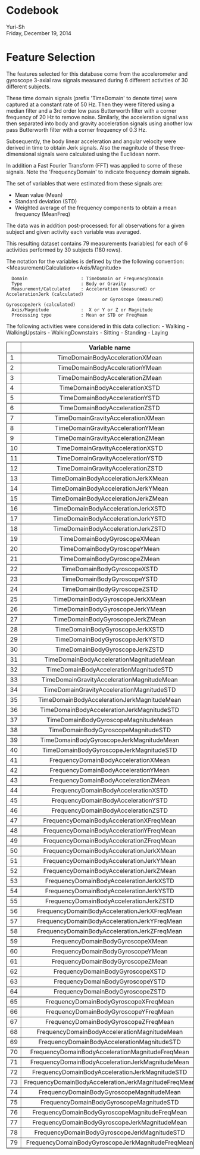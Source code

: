 # Codebook
Yuri-Sh  
Friday, December 19, 2014  

Feature Selection 
=================

The features selected for this database come from the accelerometer and gyroscope 3-axial raw signals 
measured during 6 different activities of 30 different subjects.

These time domain signals (prefix 'TimeDomain' to denote time) were captured at a constant rate of 50 Hz. 
Then they were filtered using a median filter and a 3rd order low pass Butterworth filter with a corner frequency of 20 Hz to remove noise. Similarly, the acceleration signal was then separated into body and gravity acceleration signals using another low pass Butterworth filter with a corner frequency of 0.3 Hz. 

Subsequently, the body linear acceleration and angular velocity were derived in time to obtain Jerk signals. 
Also the magnitude of these three-dimensional signals were calculated using the Euclidean norm. 

In addition a Fast Fourier Transform (FFT) was applied to some of these signals. 
Note the 'FrequencyDomain' to indicate frequency domain signals. 

The set of variables that were estimated from these signals are: 

 - Mean value (Mean)
 - Standard deviation (STD)
 - Weighted average of the frequency components to obtain a mean frequency (MeanFreq)

The data was in addition post-processed:
for all observations for a given subject and given activity each variable was averaged.

This resulting dataset contains 79 measurements (variables) for each of 6 activities performed by 30 subjects (180 rows).


The notation for the variables is defined by the the following convention:
      <Domain><Type><Measurement/Calculation><Axis/Magnitude><Processing type>

      Domain                    : TimeDomain or FrequencyDomain
      Type                      : Body or Gravity
      Measurement/Calculated    : Acceleration (measured) or AccelerationJerk (calculated) 
                                        or Gyroscope (measured) GyroscopeJerk (calculated) 
      Axis/Magnitude            :  X or Y or Z or Magnitude
      Processing type           : Mean or STD or FreqMean
    
    
The following activities were considered in this data collection:
       - Walking
       - WalkingUpstairs
       - WalkingDownstairs
       - Sitting
       - Standing
       - Laying





<!-- html table generated in R 3.1.2 by xtable 1.7-4 package -->
<!-- Sun Dec 21 21:21:00 2014 -->
<table border=1>
<tr> <th>  </th> <th> Variable name </th>  </tr>
  <tr> <td> 1 </td> <td align="center"> TimeDomainBodyAccelerationXMean </td> </tr>
  <tr> <td> 2 </td> <td align="center"> TimeDomainBodyAccelerationYMean </td> </tr>
  <tr> <td> 3 </td> <td align="center"> TimeDomainBodyAccelerationZMean </td> </tr>
  <tr> <td> 4 </td> <td align="center"> TimeDomainBodyAccelerationXSTD </td> </tr>
  <tr> <td> 5 </td> <td align="center"> TimeDomainBodyAccelerationYSTD </td> </tr>
  <tr> <td> 6 </td> <td align="center"> TimeDomainBodyAccelerationZSTD </td> </tr>
  <tr> <td> 7 </td> <td align="center"> TimeDomainGravityAccelerationXMean </td> </tr>
  <tr> <td> 8 </td> <td align="center"> TimeDomainGravityAccelerationYMean </td> </tr>
  <tr> <td> 9 </td> <td align="center"> TimeDomainGravityAccelerationZMean </td> </tr>
  <tr> <td> 10 </td> <td align="center"> TimeDomainGravityAccelerationXSTD </td> </tr>
  <tr> <td> 11 </td> <td align="center"> TimeDomainGravityAccelerationYSTD </td> </tr>
  <tr> <td> 12 </td> <td align="center"> TimeDomainGravityAccelerationZSTD </td> </tr>
  <tr> <td> 13 </td> <td align="center"> TimeDomainBodyAccelerationJerkXMean </td> </tr>
  <tr> <td> 14 </td> <td align="center"> TimeDomainBodyAccelerationJerkYMean </td> </tr>
  <tr> <td> 15 </td> <td align="center"> TimeDomainBodyAccelerationJerkZMean </td> </tr>
  <tr> <td> 16 </td> <td align="center"> TimeDomainBodyAccelerationJerkXSTD </td> </tr>
  <tr> <td> 17 </td> <td align="center"> TimeDomainBodyAccelerationJerkYSTD </td> </tr>
  <tr> <td> 18 </td> <td align="center"> TimeDomainBodyAccelerationJerkZSTD </td> </tr>
  <tr> <td> 19 </td> <td align="center"> TimeDomainBodyGyroscopeXMean </td> </tr>
  <tr> <td> 20 </td> <td align="center"> TimeDomainBodyGyroscopeYMean </td> </tr>
  <tr> <td> 21 </td> <td align="center"> TimeDomainBodyGyroscopeZMean </td> </tr>
  <tr> <td> 22 </td> <td align="center"> TimeDomainBodyGyroscopeXSTD </td> </tr>
  <tr> <td> 23 </td> <td align="center"> TimeDomainBodyGyroscopeYSTD </td> </tr>
  <tr> <td> 24 </td> <td align="center"> TimeDomainBodyGyroscopeZSTD </td> </tr>
  <tr> <td> 25 </td> <td align="center"> TimeDomainBodyGyroscopeJerkXMean </td> </tr>
  <tr> <td> 26 </td> <td align="center"> TimeDomainBodyGyroscopeJerkYMean </td> </tr>
  <tr> <td> 27 </td> <td align="center"> TimeDomainBodyGyroscopeJerkZMean </td> </tr>
  <tr> <td> 28 </td> <td align="center"> TimeDomainBodyGyroscopeJerkXSTD </td> </tr>
  <tr> <td> 29 </td> <td align="center"> TimeDomainBodyGyroscopeJerkYSTD </td> </tr>
  <tr> <td> 30 </td> <td align="center"> TimeDomainBodyGyroscopeJerkZSTD </td> </tr>
  <tr> <td> 31 </td> <td align="center"> TimeDomainBodyAccelerationMagnitudeMean </td> </tr>
  <tr> <td> 32 </td> <td align="center"> TimeDomainBodyAccelerationMagnitudeSTD </td> </tr>
  <tr> <td> 33 </td> <td align="center"> TimeDomainGravityAccelerationMagnitudeMean </td> </tr>
  <tr> <td> 34 </td> <td align="center"> TimeDomainGravityAccelerationMagnitudeSTD </td> </tr>
  <tr> <td> 35 </td> <td align="center"> TimeDomainBodyAccelerationJerkMagnitudeMean </td> </tr>
  <tr> <td> 36 </td> <td align="center"> TimeDomainBodyAccelerationJerkMagnitudeSTD </td> </tr>
  <tr> <td> 37 </td> <td align="center"> TimeDomainBodyGyroscopeMagnitudeMean </td> </tr>
  <tr> <td> 38 </td> <td align="center"> TimeDomainBodyGyroscopeMagnitudeSTD </td> </tr>
  <tr> <td> 39 </td> <td align="center"> TimeDomainBodyGyroscopeJerkMagnitudeMean </td> </tr>
  <tr> <td> 40 </td> <td align="center"> TimeDomainBodyGyroscopeJerkMagnitudeSTD </td> </tr>
  <tr> <td> 41 </td> <td align="center"> FrequencyDomainBodyAccelerationXMean </td> </tr>
  <tr> <td> 42 </td> <td align="center"> FrequencyDomainBodyAccelerationYMean </td> </tr>
  <tr> <td> 43 </td> <td align="center"> FrequencyDomainBodyAccelerationZMean </td> </tr>
  <tr> <td> 44 </td> <td align="center"> FrequencyDomainBodyAccelerationXSTD </td> </tr>
  <tr> <td> 45 </td> <td align="center"> FrequencyDomainBodyAccelerationYSTD </td> </tr>
  <tr> <td> 46 </td> <td align="center"> FrequencyDomainBodyAccelerationZSTD </td> </tr>
  <tr> <td> 47 </td> <td align="center"> FrequencyDomainBodyAccelerationXFreqMean </td> </tr>
  <tr> <td> 48 </td> <td align="center"> FrequencyDomainBodyAccelerationYFreqMean </td> </tr>
  <tr> <td> 49 </td> <td align="center"> FrequencyDomainBodyAccelerationZFreqMean </td> </tr>
  <tr> <td> 50 </td> <td align="center"> FrequencyDomainBodyAccelerationJerkXMean </td> </tr>
  <tr> <td> 51 </td> <td align="center"> FrequencyDomainBodyAccelerationJerkYMean </td> </tr>
  <tr> <td> 52 </td> <td align="center"> FrequencyDomainBodyAccelerationJerkZMean </td> </tr>
  <tr> <td> 53 </td> <td align="center"> FrequencyDomainBodyAccelerationJerkXSTD </td> </tr>
  <tr> <td> 54 </td> <td align="center"> FrequencyDomainBodyAccelerationJerkYSTD </td> </tr>
  <tr> <td> 55 </td> <td align="center"> FrequencyDomainBodyAccelerationJerkZSTD </td> </tr>
  <tr> <td> 56 </td> <td align="center"> FrequencyDomainBodyAccelerationJerkXFreqMean </td> </tr>
  <tr> <td> 57 </td> <td align="center"> FrequencyDomainBodyAccelerationJerkYFreqMean </td> </tr>
  <tr> <td> 58 </td> <td align="center"> FrequencyDomainBodyAccelerationJerkZFreqMean </td> </tr>
  <tr> <td> 59 </td> <td align="center"> FrequencyDomainBodyGyroscopeXMean </td> </tr>
  <tr> <td> 60 </td> <td align="center"> FrequencyDomainBodyGyroscopeYMean </td> </tr>
  <tr> <td> 61 </td> <td align="center"> FrequencyDomainBodyGyroscopeZMean </td> </tr>
  <tr> <td> 62 </td> <td align="center"> FrequencyDomainBodyGyroscopeXSTD </td> </tr>
  <tr> <td> 63 </td> <td align="center"> FrequencyDomainBodyGyroscopeYSTD </td> </tr>
  <tr> <td> 64 </td> <td align="center"> FrequencyDomainBodyGyroscopeZSTD </td> </tr>
  <tr> <td> 65 </td> <td align="center"> FrequencyDomainBodyGyroscopeXFreqMean </td> </tr>
  <tr> <td> 66 </td> <td align="center"> FrequencyDomainBodyGyroscopeYFreqMean </td> </tr>
  <tr> <td> 67 </td> <td align="center"> FrequencyDomainBodyGyroscopeZFreqMean </td> </tr>
  <tr> <td> 68 </td> <td align="center"> FrequencyDomainBodyAccelerationMagnitudeMean </td> </tr>
  <tr> <td> 69 </td> <td align="center"> FrequencyDomainBodyAccelerationMagnitudeSTD </td> </tr>
  <tr> <td> 70 </td> <td align="center"> FrequencyDomainBodyAccelerationMagnitudeFreqMean </td> </tr>
  <tr> <td> 71 </td> <td align="center"> FrequencyDomainBodyAccelerationJerkMagnitudeMean </td> </tr>
  <tr> <td> 72 </td> <td align="center"> FrequencyDomainBodyAccelerationJerkMagnitudeSTD </td> </tr>
  <tr> <td> 73 </td> <td align="center"> FrequencyDomainBodyAccelerationJerkMagnitudeFreqMean </td> </tr>
  <tr> <td> 74 </td> <td align="center"> FrequencyDomainBodyGyroscopeMagnitudeMean </td> </tr>
  <tr> <td> 75 </td> <td align="center"> FrequencyDomainBodyGyroscopeMagnitudeSTD </td> </tr>
  <tr> <td> 76 </td> <td align="center"> FrequencyDomainBodyGyroscopeMagnitudeFreqMean </td> </tr>
  <tr> <td> 77 </td> <td align="center"> FrequencyDomainBodyGyroscopeJerkMagnitudeMean </td> </tr>
  <tr> <td> 78 </td> <td align="center"> FrequencyDomainBodyGyroscopeJerkMagnitudeSTD </td> </tr>
  <tr> <td> 79 </td> <td align="center"> FrequencyDomainBodyGyroscopeJerkMagnitudeFreqMean </td> </tr>
   </table>




